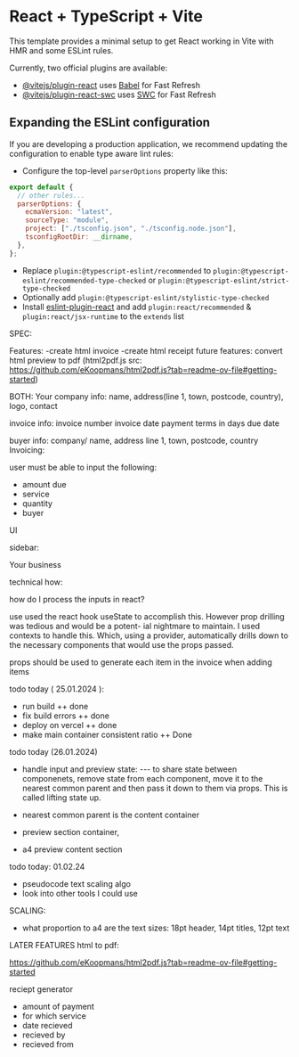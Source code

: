 # React + TypeScript + Vite

This template provides a minimal setup to get React working in Vite with HMR and some ESLint rules.

Currently, two official plugins are available:

- [@vitejs/plugin-react](https://github.com/vitejs/vite-plugin-react/blob/main/packages/plugin-react/README.md) uses [Babel](https://babeljs.io/) for Fast Refresh
- [@vitejs/plugin-react-swc](https://github.com/vitejs/vite-plugin-react-swc) uses [SWC](https://swc.rs/) for Fast Refresh

## Expanding the ESLint configuration

If you are developing a production application, we recommend updating the configuration to enable type aware lint rules:

- Configure the top-level `parserOptions` property like this:

```js
export default {
  // other rules...
  parserOptions: {
    ecmaVersion: "latest",
    sourceType: "module",
    project: ["./tsconfig.json", "./tsconfig.node.json"],
    tsconfigRootDir: __dirname,
  },
};
```

- Replace `plugin:@typescript-eslint/recommended` to `plugin:@typescript-eslint/recommended-type-checked` or `plugin:@typescript-eslint/strict-type-checked`
- Optionally add `plugin:@typescript-eslint/stylistic-type-checked`
- Install [eslint-plugin-react](https://github.com/jsx-eslint/eslint-plugin-react) and add `plugin:react/recommended` & `plugin:react/jsx-runtime` to the `extends` list

SPEC:

Features:
-create html invoice
-create html receipt
future features:
convert html preview to pdf (html2pdf.js src: https://github.com/eKoopmans/html2pdf.js?tab=readme-ov-file#getting-started)

BOTH:
Your company info:
name, address(line 1, town, postcode, country), logo, contact

invoice info:
invoice number
invoice date
payment terms in days
due date

buyer info:
company/ name, address line 1, town, postcode, country
Invoicing:

user must be able to input the following:

- amount due
- service
- quantity
- buyer

UI

sidebar:

Your business

technical how:

how do I process the inputs in react?

use used the react hook useState to accomplish this. However prop drilling was tedious and would be a potent-
ial nightmare to maintain. I used contexts to handle this. Which, using a provider, automatically drills down to
the necessary components that would use the props passed.

props should be used to generate each item in the invoice when adding items

todo today ( 25.01.2024 ):

- run build ++ done
- fix build errors ++ done
- deploy on vercel ++ done
- make main container consistent ratio ++ Done

todo today (26.01.2024)

- handle input and preview state:
  --- to share state between componenets, remove state from each component, move it to the
  nearest common parent and then pass it down to them via props. This is called lifting state up.

- nearest common parent is the content container

- preview section container,
- a4 preview content section

todo today: 01.02.24

- pseudocode text scaling algo
- look into other tools I could use

SCALING:

- what proportion to a4 are the text sizes: 18pt header, 14pt titles, 12pt text

LATER FEATURES
html to pdf:

https://github.com/eKoopmans/html2pdf.js?tab=readme-ov-file#getting-started

reciept generator

- amount of payment
- for which service
- date recieved
- recieved by
- recieved from
